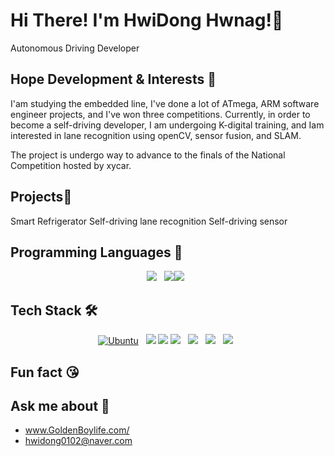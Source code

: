 # Hi There! I'm HwiDong Hwnag!👋
Autonomous Driving Developer

## Hope Development & Interests 🎨
I'am studying the embedded line, I've done a lot of ATmega, ARM software engineer projects, and I've won three competitions. 
Currently, in order to become a self-driving developer, I am undergoing K-digital training, and  Iam interested in lane recognition using openCV, sensor fusion, and SLAM. 

The project is undergo way to advance to the finals of the National Competition hosted by xycar.

## Projects🌱
Smart Refrigerator
Self-driving lane recognition
Self-driving sensor


## Programming Languages 👯

<p align="center">
 <img src="https://img.shields.io/badge/Python-3766AB?style=flat-square&logo=Python&logoColor=white"/></a> &nbsp 
<img src="https://img.shields.io/badge/c++-00599C?style=flat-square&logo=c%2B%2B&logoColor=white"/><img src="https://img.shields.io/badge/C-3766AB?style=flat-square&logo=c&logoColor=red"/></a> &nbsp </p>


## Tech Stack 🛠

<p align="center">
<a href="https://ubuntu.com/" rel="nofollow"><img src="https://camo.githubusercontent.com/2221f840fe3579879bd604dc54688965bd388c979c70152fe7e631de58098770/68747470733a2f2f696d672e736869656c64732e696f2f7374617469632f76313f7374796c653d666c61742d737175617265266c6162656c436f6c6f723d32313231323126636f6c6f723d653935343230266c6f676f436f6c6f723d653935343230266c6162656c3d266d6573736167653d5562756e7475266c6f676f3d7562756e74752623453935343230" alt="Ubuntu" data-canonical-src="https://img.shields.io/static/v1?style=flat-square&amp;labelColor=212121&amp;color=e95420&amp;logoColor=e95420&amp;label=&amp;message=Ubuntu&amp;logo=ubuntu&amp;#E95420" style="max-width: 100%;"></a> &nbsp
<img src="https://img.shields.io/badge/numpy-3766AB?style=flat-square&logo=numpy&logoColor=red"/>  <img src="https://img.shields.io/badge/ros-3766AB?style=flat-square&logo=ros&logoColor=white"/> 
<img src="https://img.shields.io/badge/opencv-3766AB?style=flat-square&logo=opencv&logoColor=blue"/>  </a> &nbsp
<img src="https://img.shields.io/badge/Yolo-3766AB?style=flat-square&logo=Yolo&logoColor=Yellow"/></a> &nbsp
<img src="https://img.shields.io/badge/Stm32-3766AB?style=flat-square&logo=Stm32&logoColor=blue"/></a> &nbsp
<img src="https://img.shields.io/badge/Embedded-3766AB?style=flat-square&logo=Embedded&logoColor=Red"/></a> &nbsp

## Fun fact 😘  

##  Ask me about 💬
- www.GoldenBoylife.com/
- hwidong0102@naver.com

